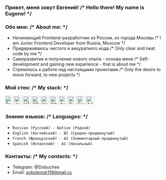 ### Привет, меня зовут Евгений! /* Hello there! My name is Eugene! */
### Обо мне: /* About me: */
* Начинающий Frontend-разработчик из России, из города Москвы /* I am Junior Frontend Developer from Russia, Moscow */
* Придерживаюсь чистого и аккуратного кода /* Only clear and neat code by me */
* Саморазвитие и получение нового опыта - основа меня /* Self-development and gaining new experience - that is about me */
* Стремлюсь к работе над настоящими проектами /* Only the desire to move forward, to new projects */
### Мой стек: /* My stack: */
<p>
  <a href="https://reactjs.org/" title="React">
    <img align="left" src="https://github.com/get-icon/geticon/raw/master/icons/react.svg" alt="React" width="26px" height="26px"/>
  </a>
  
  <a href="https://developer.mozilla.org/en-US/docs/Web/JavaScript" title="JavaScript">
    <img align="left" src="https://github.com/get-icon/geticon/raw/master/icons/javascript.svg" alt="JavaScript" width="26px" height="26px"/>
  </a>
  
  <a href="https://www.w3.org/TR/html5/" title="HTML5">
    <img align="left" src="https://github.com/get-icon/geticon/raw/master/icons/html-5.svg" alt="HTML5" width="26px" height="26px"/>
  </a>
  
  <a href="https://www.w3.org/TR/CSS/" title="CSS3">
    <img align="left" src="https://github.com/get-icon/geticon/raw/master/icons/css-3.svg" alt="CSS3" width="26px" height="26px"/>
  </a>
  
  <a href="https://code.visualstudio.com/" title="Visual Studio Code">
    <img align="left" src="https://github.com/get-icon/geticon/raw/master/icons/visual-studio-code.svg" alt="Visual Studio Code" width="26px" height="26px"/>
  </a>
  
  <a href="https://git-scm.com/" title="Git">
    <img align="left" src="https://github.com/get-icon/geticon/raw/master/icons/git-icon.svg" alt="Git" width="26px" height="26px"/>
  </a>
  
  <a href="https://angular.io/" title="Angular">
    <img align="left" src="https://github.com/get-icon/geticon/raw/master/icons/angular-icon.svg" alt="Angular" width="26px" height="26px"/>
  </a>
  
  <a href="https://gulpjs.com/" title="Gulp">
    <img align="left" src="https://github.com/get-icon/geticon/raw/master/icons/gulp.svg" alt="Gulp" width="26px" height="26px"/>
  </a>
  
  <a href="https://www.figma.com/" title="Figma">
    <img align="left" src="https://github.com/get-icon/geticon/raw/master/icons/figma.svg" alt="Figma" width="26px" height="26px"/>
  </a>
  
  <a href="https://www.adobe.com/ru/products/photoshop.html" title="Photoshop">
    <img align="left" src="https://github.com/get-icon/geticon/raw/master/icons/adobe-photoshop.svg" alt="Adobe Photoshop" width="26px" height="26px"/>
  </a>
</p>
<br/>
<br/>

### Знание языков: /* Languages: */
* `Russian (Русский) - Native (Родной)`
* `English (Английский) - B2 (Средне-продвинутый)`
* `French (Французский) - A2 (Элементарный-продвинутый)`
* `Spanish (Испанский) - A1 (Начальный)`

### Контакты: /* My contacts: */

* Telegram: @Dobuchee
* Email: sobolenok119@mail.ru
